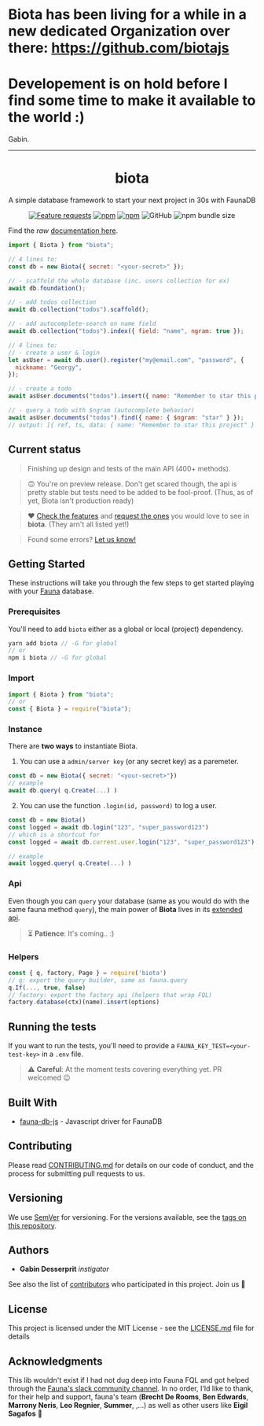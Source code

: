 # Biota has been living for a while in a new dedicated Organization over there: https://github.com/biotajs
# Developement is on hold before I find some time to make it available to the world :)  
Gabin.

----


<h1 align="center">biota</h1>
<p align="center">A simple database framework to start your next project in 30s with FaunaDB</p>

<div align="center">

[![Feature requests](https://img.shields.io/badge/feature-requests-violet?style=flat-square)](https://github.com/gahabeen/biota/issues?q=is%3Aopen+is%3Aissue+label%3A%22Type%3A+Feature%22) [![npm](https://img.shields.io/npm/v/biota?style=flat-square)](https://www.npmjs.com/package/biota) [![npm](https://img.shields.io/npm/dm/biota?style=flat-square)](https://www.npmjs.com/package/biota) ![GitHub](https://img.shields.io/github/license/gahabeen/biota?style=flat-square) ![npm bundle size](https://img.shields.io/bundlephobia/minzip/biota?style=flat-square)

</div>
 
Find the *raw* [documentation here](https://gahabeen.github.io/biota).

```js
import { Biota } from "biota";
```

```js
// 4 lines to:
const db = new Biota({ secret: "<your-secret>" });

// - scaffold the whole database (inc. users collection for ex)
await db.foundation();

// - add todos collection
await db.collection("todos").scaffold();

// - add autocomplete-search on name field
await db.collection("todos").index({ field: "name", ngram: true });
```

```js
// 4 lines to:
// - create a user & login
let asUser = await db.user().register("my@email.com", "password", {
  nickname: "Georgy",
});

// - create a todo
await asUser.documents("todos").insert({ name: "Remember to star this project" });

// - query a todo with $ngram (autocomplete behavior)
await asUser.documents("todos").find({ name: { $ngram: "star" } });
// output: [{ ref, ts, data: { name: "Remember to star this project" } }]
```

## Current status

> Finishing up design and tests of the main API (400+ methods).

> 🙃 You're on preview release. Don't get scared though, the api is pretty stable but tests need to be added to be fool-proof. (Thus, as of yet, Biota isn't production ready)

> ❤️ [Check the features](https://github.com/gahabeen/biota/issues?q=is%3Aopen+is%3Aissue+label%3A%22Type%3A+Feature%22) and [request the ones](https://github.com/gahabeen/biota/issues?q=is%3Aopen+is%3Aissue+label%3A%22Type%3A+Feature%22) you would love to see in **biota**. (They arn't all listed yet!)

> Found some errors? [Let us know!](https://github.com/gahabeen/biota/issues/new)


## Getting Started

These instructions will take you through the few steps to get started playing with your [Fauna](fauna.com/) database.

### Prerequisites

You'll need to add `biota` either as a global or local (project) dependency.

```js
yarn add biota // -G for global
// or
npm i biota // -G for global
```

### Import

```js
import { Biota } from "biota";
// or
const { Biota } = require("biota");
```

### Instance

There are **two ways** to instantiate Biota.

1. You can use a `admin/server key` (or any secret key) as a paremeter.

```js
const db = new Biota({ secret: "<your-secret>"})
// example
await db.query( q.Create(...) )
```

2. You can use the function `.login(id, password)` to log a user.

```js
const db = new Biota()
const logged = await db.login("123", "super_password123")
// which is a shortcut for
const logged = await db.current.user.login("123", "super_password123")

// example
await logged.query( q.Create(...) )
```

### Api

Even though you can `query` your database (same as you would do with the same fauna method `query`), the main power of **Biota** lives in its [extended api](#).

> ⏳ **Patience**: It's coming.. :)

### Helpers

```js
const { q, factory, Page } = require('biota')
// q: export the query builder, same as fauna.query
q.If(..., true, false)
// factory: export the factory api (helpers that wrap FQL)
factory.database(ctx)(name).insert(options)
```

## Running the tests

If you want to run the tests, you'll need to provide a `FAUNA_KEY_TEST=<your-test-key>` in a `.env` file.

> :warning: **Careful**: At the moment tests covering everything yet. PR welcomed 😉

## Built With

- [fauna-db-js](https://github.com/fauna/faunadb-js) - Javascript driver for FaunaDB

## Contributing

Please read [CONTRIBUTING.md](CONTRIBUTING.md) for details on our code of conduct, and the process for submitting pull requests to us.

## Versioning

We use [SemVer](http://semver.org/) for versioning.
For the versions available, see the [tags on this repository](https://github.com/gahabeen/biota/tags).

## Authors

- **Gabin Desserprit** _instigator_

See also the list of [contributors](https://github.com/gahabeen/biota/contributors) who participated in this project.
Join us :beers:

## License

This project is licensed under the MIT License - see the [LICENSE.md](LICENSE.md) file for details

## Acknowledgments

This lib wouldn't exist if I had not dug deep into Fauna FQL and got helped through the [Fauna's slack community channel](fauna-community.slack.com). In no order, I'ld like to thank, for their help and support, fauna's team (**Brecht De Rooms**, **Ben Edwards**, **Marrony Neris**, **Leo Regnier**, **Summer**, ,...) as well as other users like **Eigil Sagafos** 🙏
